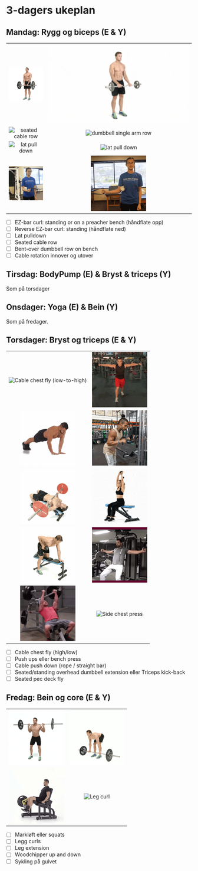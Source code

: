# 3-dagers ukeplan


## Mandag: Rygg og biceps (E & Y)

|||  
|:-:|:-:|  
|![EZ-bar curl](./media/bilder/biceps/ez-bar-curl.gif) | ![reverse EZ-bar curl](./media/bilder/biceps/reverse-ez-bar-curl.gif)|
|![seated cable row](./media/bilder/rygg/seated-cable-row.gif)|![dumbbell single arm row](./media/bilder/rygg/dumbbell-single-arm-row.gif)|
|![lat pull down](./media/bilder/rygg/lat-pull-down-1.gif)|![lat pull down](./media/bilder/rygg/lat-pull-down-2.gif)|
|![external cable shoulder rotation](./media/bilder/biceps/external-shoulder-rotation-cable.gif) | ![internal cable shoulder rotation](./media/bilder/biceps/internal-shoulder-rotation-cable.gif)|  

- [ ] EZ-bar curl: standing or on a preacher bench (håndflate opp)  
- [ ] Reverse EZ-bar curl: standing (håndflate ned)  
- [ ] Lat pulldown  
- [ ] Seated cable row  
- [ ] Bent-over dumbbell row on bench  
- [ ] Cable rotation innover og utover  

## Tirsdag: BodyPump (E) & Bryst & triceps (Y)

Som på torsdager

## Onsdager:  Yoga (E) & Bein (Y)

Som på fredager.

## Torsdager: Bryst og triceps (E & Y)

|||  
|:-:|:-:|  
|![Cable chest fly (low-to-high)](./media/bilder/bryst/cable-chest-fly-low-1.gif) | ![Cable chest fly (high-to-low)](./media/bilder/bryst/cable-chest-fly-high-1.gif)|  
|![Push-up](./media/bilder/bryst/pushup-close-grip.gif) | ![Cable push down](./media/bilder/triceps/cable-push-down-2.gif)|  
|![Decline bench press](./media/bilder/bryst/decline-bench-press.gif) | ![Dumbbell overhead extension](./media/bilder/triceps/dumbbell-overhead-extension-3.gif)|  
|![Triceps kick back](./media/bilder/triceps/triceps-kick-back.gif) | ![Pec deck fly](./media/bilder/bryst/pec-deck.gif)|  
|![Chest press](./media/bilder/bryst/bench-press-1.gif) | ![Side chest press](./media/bilder/bryst/side-chest-press.gif)|  

- [ ] Cable chest fly (high/low)  
- [ ] Push ups eller bench press  
- [ ] Cable push down (rope / straight bar)
- [ ] Seated/standing overhead dumbbell extension eller Triceps kick-back  
- [ ] Seated pec deck fly

## Fredag: Bein og core (E & Y)

|||
|:-:|:-:|
|![Squat](./media/bilder/bein/squat.gif) | ![Deadlift](./media/bilder/rygg/deadlift-straight.gif)|
|![Leg extension](./media/bilder/bein/leg-extension.gif) | ![Leg curl](./media/bilder/bein/leg-curl-lying.gif)|

- [ ] Markløft eller squats
- [ ] Legg curls
- [ ] Leg extension
- [ ] Woodchipper up and down 
- [ ] Sykling på gulvet
